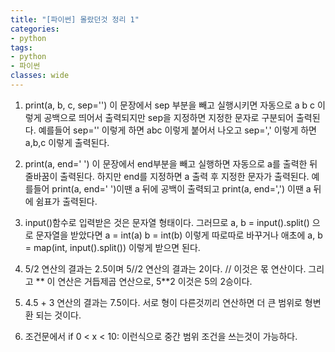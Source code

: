 ```yaml
---
title: "[파이썬] 몰랐던것 정리 1"
categories:
- python
tags:
- python
- 파이썬
classes: wide
---
```


1. print(a, b, c, sep='') 이 문장에서 sep 부분을 빼고 실행시키면 자동으로 a b c 이렇게 공백으로 띄어서 출력되지만 sep을 지정하면 지정한 문자로 구분되어 출력된다. 예를들어 sep='' 이렇게 하면 abc 이렇게 붙어서 나오고 sep=',' 이렇게 하면 a,b,c 이렇게 출력된다.

2. print(a, end=' ') 이 문장에서 end부분을 빼고 실행하면 자동으로 a를 출력한 뒤 줄바꿈이 출력된다. 하지만 end를 지정하면 a 출력 후 지정한 문자가 출력된다. 예를들어 print(a, end=' ')이땐 a 뒤에 공백이 출력되고 print(a, end=',') 이땐 a 뒤에 쉼표가 출력된다.

3. input()함수로 입력받은 것은 문자열 형태이다. 그러므로 a, b = input().split() 으로 문자열을 받았다면 a = int(a) b = int(b) 이렇게 따로따로 바꾸거나 애초에 a, b = map(int, input().split()) 이렇게 받으면 된다.

4. 5/2 연산의 결과는 2.5이며 5//2 연산의 결과는 2이다. // 이것은 몫 연산이다. 그리고 ** 이 연산은 거듭제곱 연산으로, 5**2 이것은 5의 2승이다.<br>

5. 4.5 + 3 연산의 결과는 7.5이다. 서로 형이 다른것끼리 연산하면 더 큰 범위로 형변환 되는 것이다.

6. 조건문에서 if 0 < x < 10: 이런식으로 중간 범위 조건을 쓰는것이 가능하다.